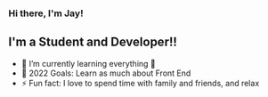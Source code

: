 ### Hi there, I'm Jay!

## I'm a Student and Developer!!

- 🌱 I’m currently learning everything 🤣
- 🥅 2022 Goals: Learn as much about Front End
- ⚡ Fun fact: I love to spend time with family and friends, and relax

[website]: jaycrisostomo.com
[twitter]: https://twitter.com/jayisback11
[youtube]: https://www.youtube.com/channel/UCX-lbtO8U3tppHOQzrbp4cw
[instagram]: https://www.instagram.com/cr1sjay_/
[linkedin]: https://www.linkedin.com/in/jay-crisostomo-5562251a8/

